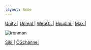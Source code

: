 ```yaml
---
layout: home
---
```



 

[Unity <i class="fa fa-wifi" style="font-size:24px"></i>](https://docs.unity3d.com/cn/current/Manual/UnityManual.html)          |          [Unreal <i class="fa fa-wifi" style="font-size:24px"></i>](https://docs.unrealengine.com/5.0/zh-CN/)          |          [WebGL <i class="fa fa-wifi" style="font-size:24px"></i>](https://threejs.org/)          |          [Houdini <i class="fa fa-wifi" style="font-size:24px"></i>](https://www.sidefx.com/docs/houdini/index.html)          |          [Max <i class="fa fa-wifi" style="font-size:24px"></i>](https://help.autodesk.com/view/3DSMAX/2021/CHS/)          |          

![ironman] 

[Siki <i class="fa fa-wifi" style="font-size:24px"></i>](https://www.sikiedu.com/) | [CGchannel <i class="fa fa-wifi" style="font-size:24px"></i>](http://www.cgchannel.com/)  

  


[ironman]: https://cg2.cgsociety.org/uploads/images/large/ulyz-mark-7-ironman-1-397489a9-vz61.jpg
 


 